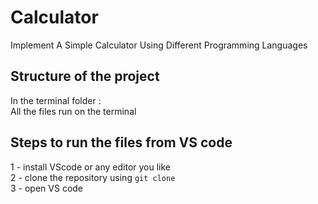 # Calculator
Implement A Simple Calculator Using Different Programming Languages 

## Structure of the project
In the terminal folder : \
All the files run on the terminal

## Steps to run the files from VS code
 1 - install VScode or any editor you like \
 2 - clone the repository using `git clone` \
 3 - open VS code 





